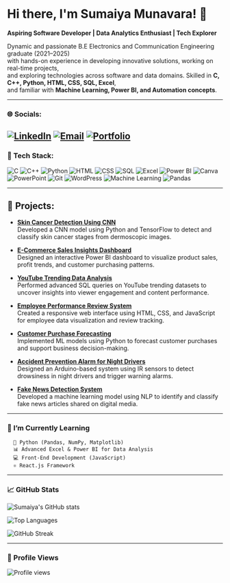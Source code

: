 # Hi there, I'm Sumaiya Munavara! 👋  

**Aspiring Software Developer | Data Analytics Enthusiast | Tech Explorer**  

Dynamic and passionate B.E Electronics and Communication Engineering graduate (2021–2025)  
with hands-on experience in developing innovative solutions, working on real-time projects,  
and exploring technologies across software and data domains. Skilled in **C, C++, Python, HTML, CSS, SQL, Excel**,  
and familiar with **Machine Learning, Power BI, and Automation concepts**.  

---

### 🌐 Socials:
[![LinkedIn](https://img.shields.io/badge/LinkedIn-0A66C2?style=for-the-badge&logo=linkedin&logoColor=white)](https://www.linkedin.com/in/sumaiya-munavara02022004) 
[![Email](https://img.shields.io/badge/Email-D14836?style=for-the-badge&logo=gmail&logoColor=white)](mailto:sumaiyamunavara7@gmail.com) 
[![Portfolio](https://img.shields.io/badge/Portfolio-000000?style=for-the-badge&logo=githubpages&logoColor=white)](https://sumaiya-munavara.carrd.co/)
---

### 🧠 Tech Stack:
![C](https://img.shields.io/badge/C-00599C?style=for-the-badge&logo=c&logoColor=white)
![C++](https://img.shields.io/badge/C++-00599C?style=for-the-badge&logo=cplusplus&logoColor=white)
![Python](https://img.shields.io/badge/Python-3776AB?style=for-the-badge&logo=python&logoColor=white)
![HTML](https://img.shields.io/badge/HTML-E34F26?style=for-the-badge&logo=html5&logoColor=white)
![CSS](https://img.shields.io/badge/CSS-1572B6?style=for-the-badge&logo=css3&logoColor=white)
![SQL](https://img.shields.io/badge/SQL-336791?style=for-the-badge&logo=postgresql&logoColor=white)
![Excel](https://img.shields.io/badge/Excel-217346?style=for-the-badge&logo=microsoftexcel&logoColor=white)
![Power BI](https://img.shields.io/badge/Power%20BI-F2C811?style=for-the-badge&logo=powerbi&logoColor=black)
![Canva](https://img.shields.io/badge/Canva-00C4CC?style=for-the-badge&logo=canva&logoColor=white)
![PowerPoint](https://img.shields.io/badge/PowerPoint-B7472A?style=for-the-badge&logo=microsoftpowerpoint&logoColor=white)
![Git](https://img.shields.io/badge/Git-F05032?style=for-the-badge&logo=git&logoColor=white)
![WordPress](https://img.shields.io/badge/WordPress-21759B?style=for-the-badge&logo=wordpress&logoColor=white)
![Machine Learning](https://img.shields.io/badge/Machine%20Learning-102230?style=for-the-badge&logo=tensorflow&logoColor=orange)
![Pandas](https://img.shields.io/badge/Pandas-150458?style=for-the-badge&logo=pandas&logoColor=white)

---

## 💼 Projects:

- [**Skin Cancer Detection Using CNN**](https://github.com/SumaiyaMunavara/Skin-Cancer-Detection)  
  Developed a CNN model using Python and TensorFlow to detect and classify skin cancer stages from dermoscopic images.

- [**E-Commerce Sales Insights Dashboard**](https://github.com/SumaiyaMunavara/E-Commerce-Sales-Insights-Dashboard)  
  Designed an interactive Power BI dashboard to visualize product sales, profit trends, and customer purchasing patterns.

- [**YouTube Trending Data Analysis**](https://github.com/SumaiyaMunavara/YouTube-Trending-Data-Analysis)  
  Performed advanced SQL queries on YouTube trending datasets to uncover insights into viewer engagement and content performance.

- [**Employee Performance Review System**](https://github.com/SumaiyaMunavara/employee-performance-system)  
  Created a responsive web interface using HTML, CSS, and JavaScript for employee data visualization and review tracking.

- [**Customer Purchase Forecasting**](https://github.com/SumaiyaMunavara/customer-purchase-forecasting)  
  Implemented ML models using Python to forecast customer purchases and support business decision-making.

- [**Accident Prevention Alarm for Night Drivers**](https://github.com/SumaiyaMunavara/accident-prevention-alarm)  
  Designed an Arduino-based system using IR sensors to detect drowsiness in night drivers and trigger warning alarms.

- [**Fake News Detection System**](https://github.com/SumaiyaMunavara/fake-news-detection)  
  Developed a machine learning model using NLP to identify and classify fake news articles shared on digital media.


---

  
### 🌱 I’m Currently Learning  
      🐍 Python (Pandas, NumPy, Matplotlib)  
      📊 Advanced Excel & Power BI for Data Analysis  
      💻 Front-End Development (JavaScript)  
      ⚛️ React.js Framework  

---

### 📈 GitHub Stats  

![Sumaiya's GitHub stats](https://github-readme-stats.vercel.app/api?username=SumaiyaMunavara&show_icons=true&theme=tokyonight)  

![Top Languages](https://github-readme-stats.vercel.app/api/top-langs/?username=SumaiyaMunavara&layout=compact&theme=tokyonight)  

![GitHub Streak](https://github-readme-streak-stats.herokuapp.com/?user=SumaiyaMunavara&theme=tokyonight) 

---
### 👀 Profile Views  

![Profile views](https://komarev.com/ghpvc/?username=SumaiyaMunavara&label=PROFILE+VIEWS&color=blueviolet&style=flat)




      

 

  





<!--

Here are some ideas to get you started:

- 🔭 I’m currently working on ...
- 🌱 I’m currently learning ...
- 👯 I’m looking to collaborate on ...
- 🤔 I’m looking for help with ...
- 💬 Ask me about ...
- 📫 How to reach me: ...
- 😄 Pronouns: ...
- ⚡ Fun fact: ...
-->
